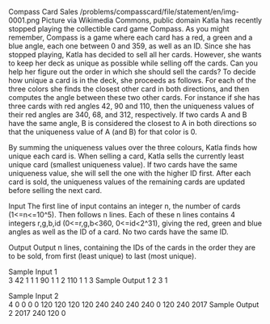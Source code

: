 Compass Card Sales
/problems/compasscard/file/statement/en/img-0001.png
Picture via Wikimedia Commons, public domain
Katla has recently stopped playing the collectible card game Compass. As you might remember, Compass is a game where each card has a red, a green and a blue angle, each one between 0 and 359, as well as an ID. Since she has stopped playing, Katla has decided to sell all her cards. However, she wants to keep her deck as unique as possible while selling off the cards. Can you help her figure out the order in which she should sell the cards?
To decide how unique a card is in the deck, she proceeds as follows. For each of the three colors she finds the closest other card in both directions, and then computes the angle between these two other cards. For instance if she has three cards with red angles 42, 90 and 110, then the uniqueness values of their red angles are 340, 68, and 312, respectively. If two cards A and B have the same angle, B is considered the closest to A in both directions so that the uniqueness value of A (and B) for that color is 0.

By summing the uniqueness values over the three colours, Katla finds how unique each card is. When selling a card, Katla sells the currently least unique card (smallest uniqueness value). If two cards have the same uniqueness value, she will sell the one with the higher ID first. After each card is sold, the uniqueness values of the remaining cards are updated before selling the next card.

Input
The first line of input contains an integer n, the number of cards (1<=n<=10^5). Then follows n lines. Each of these n lines contains 4 integers r,g,b,id (0<=r,g,b<360, 0<=id<2^31), giving the red, green and blue angles as well as the ID of a card. No two cards have the same ID.

Output
Output n lines, containing the IDs of the cards in the order they are to be sold, from first (least unique) to last (most unique).

Sample Input 1	
3
42 1 1 1
90 1 1 2
110 1 1 3
Sample Output 1
2
3
1

Sample Input 2	
4
0 0 0 0
120 120 120 120
240 240 240 240
0 120 240 2017
Sample Output 2
2017
240
120
0